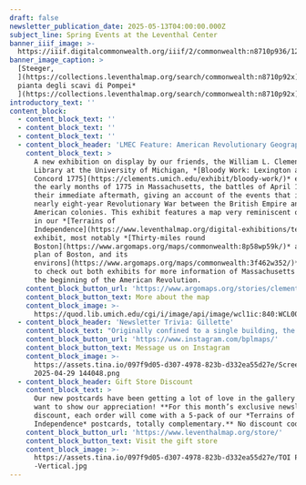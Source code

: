 ```yaml
---
draft: false
newsletter_publication_date: 2025-05-13T04:00:00.000Z
subject_line: Spring Events at the Leventhal Center
banner_iiif_image: >-
  https://iiif.digitalcommonwealth.org/iiif/2/commonwealth:n8710p936/126,172,6779,1827/1400,/0/default.jpg
banner_image_caption: >
  [Steeger,
  ](https://collections.leventhalmap.org/search/commonwealth:n8710p92x)[*Nuova
  pianta degli scavi di Pompei*
  ](https://collections.leventhalmap.org/search/commonwealth:n8710p92x)[(1862)](https://collections.leventhalmap.org/search/commonwealth:n8710p92x)
introductory_text: ''
content_block:
  - content_block_text: ''
  - content_block_text: ''
  - content_block_text: ''
  - content_block_header: 'LMEC Feature: American Revolutionary Geographies Online (ARGO)'
    content_block_text: >
      A new exhibition on display by our friends, the William L. Clements
      Library at the University of Michigan, *[Bloody Work: Lexington and
      Concord 1775](https://clements.umich.edu/exhibit/bloody-work/)* explores
      the early months of 1775 in Massachusetts, the battles of April 19, and
      their immediate aftermath, giving an account of the events that ignited a
      nearly eight-year Revolutionary War between the British Empire and its
      American colonies. This exhibit features a map very reminiscent of those
      in our *[Terrains of
      Independence](https://www.leventhalmap.org/digital-exhibitions/terrains-of-independence/)*
      exhibit, most notably *[Thirty-miles round
      Boston](https://www.argomaps.org/maps/commonwealth:8p58wp59k/)* and *[A
      plan of Boston, and its
      environs](https://www.argomaps.org/maps/commonwealth:3f462w352/)*. Be sure
      to check out both exhibits for more information of Massachusetts' role in
      the beginning of the American Revolution.
    content_block_button_url: 'https://www.argomaps.org/stories/clements-exhibition/'
    content_block_button_text: More about the map
    content_block_image: >-
      https://quod.lib.umich.edu/cgi/i/image/api/image/wcl1ic:840:WCL000934/2395,1233,1551,2211/,1200/0/default.jpg
  - content_block_header: 'Newsletter Trivia: Gillette'
    content_block_text: "Originally confined to a single building, the Gillette company grew to have a very sizable presence in South Boston. Gillette now has plans to renovate this company campus into a mixed-use live/work/leisure area. Which of the following industries was historically present on the site of the current Gillette campus in the late 19th and early 20th centuries?\n\n* Newspaper Print Factory\n* Fishery\n* Candy Manufacturer\n* Sugar Refinery\n\nThe answer to last newsletter’s question about which historic neighborhood had a reservoir that operated from 1849 to 1876 was **Beacon Hill**.\n\nCorrect answers will be included in a random draw—the winner will receive the next three\_[Map of the Month club](https://www.leventhalmap.org/donate/map-of-the-month/)\_postcards for free.\_***Congratulations to our last winner, Gretchen!*** In order to enter, make sure you follow us on [Bluesky](https://bsky.app/profile/bplmaps.bsky.social),\_[Instagram](https://www.instagram.com/bplmaps/)\_or\_[Facebook](https://www.facebook.com/bplmaps)\_and direct message or email us the answer to the following question. We’ll accept answers until **May 19 at 9 am ET.**\n"
    content_block_button_url: 'https://www.instagram.com/bplmaps/'
    content_block_button_text: Message us on Instagram
    content_block_image: >-
      https://assets.tina.io/097f9d05-d307-4978-823b-d332ea55d27e/Screenshot
      2025-04-29 144048.png
  - content_block_header: Gift Store Discount
    content_block_text: >
      Our new postcards have been getting a lot of love in the gallery and we
      want to show our appreciation! **For this month’s exclusive newsletter
      discount, each order will come with a 5-pack of our *Terrains of
      Independence* postcards, totally complementary.** No discount code needed.
    content_block_button_url: 'https://www.leventhalmap.org/store/'
    content_block_button_text: Visit the gift store
    content_block_image: >-
      https://assets.tina.io/097f9d05-d307-4978-823b-d332ea55d27e/TOI Postcards
      -Vertical.jpg
---
```


